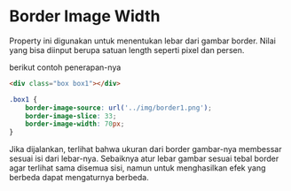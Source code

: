 # Border Image Width

Property ini digunakan untuk menentukan lebar dari gambar border. Nilai yang bisa diinput berupa satuan length seperti pixel dan persen.

berikut contoh penerapan-nya

```html
<div class="box box1"></div>
```

```css
.box1 {
    border-image-source: url('../img/border1.png');
    border-image-slice: 33;
    border-image-width: 70px;
}
```

Jika dijalankan, terlihat bahwa ukuran dari border gambar-nya membessar sesuai isi dari lebar-nya. Sebaiknya atur lebar gambar sesuai tebal border agar terlihat sama disemua sisi, namun untuk menghasilkan efek yang berbeda dapat mengaturnya berbeda.

